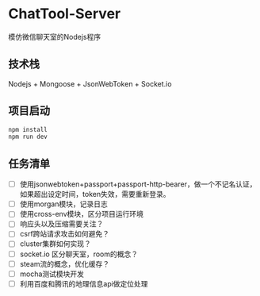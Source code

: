 # ChatTool-Server

模仿微信聊天室的Nodejs程序

## 技术栈

Nodejs + Mongoose + JsonWebToken + Socket.io

## 项目启动

```bash
npm install
npm run dev
```

## 任务清单

- [ ] 使用jsonwebtoken+passport+passport-http-bearer，做一个不记名认证，如果超出设定时间，token失效，需要重新登录。 
- [ ] 使用morgan模块，记录日志
- [ ] 使用cross-env模块，区分项目运行环境
- [ ] 响应头以及压缩需要关注？
- [ ] csrf跨站请求攻击如何避免？
- [ ] cluster集群如何实现？
- [ ] socket.io 区分聊天室，room的概念？
- [ ] steam流的概念，优化缓存？
- [ ] mocha测试模块开发
- [ ] 利用百度和腾讯的地理信息api做定位处理
